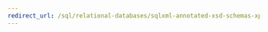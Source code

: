 ```yaml
---
redirect_url: /sql/relational-databases/sqlxml-annotated-xsd-schemas-xpath-queries/bulk-load-xml/annotation-interpretation-other-annotations?toc=%2fsql%2frelational-databases%2fsqlxml-annotated-xsd-schemas-xpath-queries%2fbulk-load-xml%2ftoc.json
---
```

